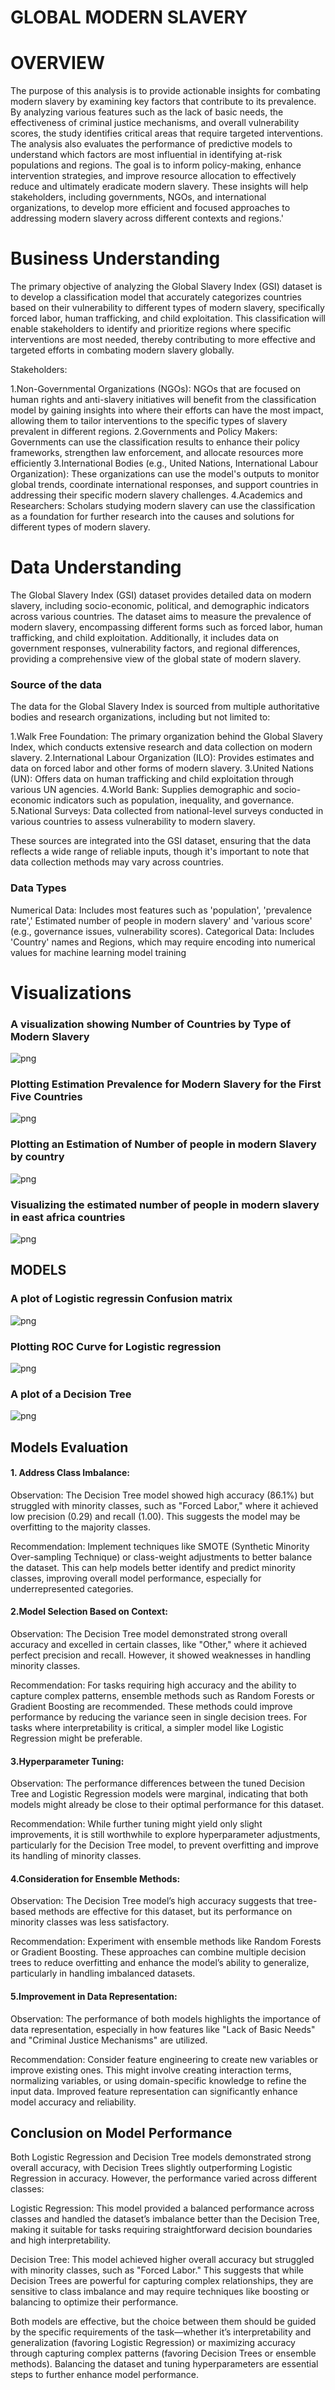 # GLOBAL MODERN SLAVERY

# OVERVIEW
The purpose of this analysis is to provide actionable insights for combating modern slavery by examining key factors that contribute to its prevalence. By analyzing various features such as the lack of basic needs, the effectiveness of criminal justice mechanisms, and overall vulnerability scores, the study identifies critical areas that require targeted interventions. The analysis also evaluates the performance of predictive models to understand which factors are most influential in identifying at-risk populations and regions. The goal is to inform policy-making, enhance intervention strategies, and improve resource allocation to effectively reduce and ultimately eradicate modern slavery. These insights will help stakeholders, including governments, NGOs, and international organizations, to develop more efficient and focused approaches to addressing modern slavery across different contexts and regions.'

# Business Understanding
The primary objective of analyzing the Global Slavery Index (GSI) dataset is to develop a classification model that accurately categorizes countries based on their vulnerability to different types of modern slavery, specifically forced labor, human trafficking, and child exploitation. This classification will enable stakeholders to identify and prioritize regions where specific interventions are most needed, thereby contributing to more effective and targeted efforts in combating modern slavery globally.

Stakeholders:

1.Non-Governmental Organizations (NGOs): NGOs that are focused on human rights and anti-slavery initiatives will benefit from the classification model by gaining insights into where their efforts can have the most impact, allowing them to tailor interventions to the specific types of slavery prevalent in different regions.
2.Governments and Policy Makers: Governments can use the classification results to enhance their policy frameworks, strengthen law enforcement, and allocate resources more efficiently
3.International Bodies (e.g., United Nations, International Labour Organization): These organizations can use the model's outputs to monitor global trends, coordinate international responses, and support countries in addressing their specific modern slavery challenges.
4.Academics and Researchers: Scholars studying modern slavery can use the classification as a foundation for further research into the causes and solutions for different types of modern slavery.

# Data Understanding
The Global Slavery Index (GSI) dataset provides detailed data on modern slavery, including socio-economic, political, and demographic indicators across various countries. The dataset aims to measure the prevalence of modern slavery, encompassing different forms such as forced labor, human trafficking, and child exploitation. Additionally, it includes data on government responses, vulnerability factors, and regional differences, providing a comprehensive view of the global state of modern slavery.

### Source of the data
The data for the Global Slavery Index is sourced from multiple authoritative bodies and research organizations, including but not limited to:

1.Walk Free Foundation: The primary organization behind the Global Slavery Index, which conducts extensive research and data collection on modern slavery.
2.International Labour Organization (ILO): Provides estimates and data on forced labor and other forms of modern slavery.
3.United Nations (UN): Offers data on human trafficking and child exploitation through various UN agencies.
4.World Bank: Supplies demographic and socio-economic indicators such as population, inequality, and governance.
5.National Surveys: Data collected from national-level surveys conducted in various countries to assess vulnerability to modern slavery.

These sources are integrated into the GSI dataset, ensuring that the data reflects a wide range of reliable inputs, though it's important to note that data collection methods may vary across countries.

### Data Types
Numerical Data: Includes most features such as 'population', 'prevalence rate',' Estimated number of people in modern slavery' and 'various score' (e.g., governance issues, vulnerability scores).
Categorical Data: Includes 'Country' names and Regions, which may require encoding into numerical values for machine learning model training

# Visualizations

### A visualization showing Number of Countries by Type of Modern Slavery

![png](1.png)

### Plotting Estimation Prevalence for Modern Slavery for the First Five Countries

![png](2.png)

### Plotting an Estimation of Number of people in modern Slavery by country

![png](3.png)

### Visualizing the estimated number of people in modern slavery in east africa countries

![png](4.png)

## MODELS

### A plot of Logistic regressin Confusion matrix
![png](5.png)

### Plotting ROC Curve for Logistic regression
![png](6.png)

### A plot of a Decision Tree
![png](7.png)

## Models Evaluation

#### 1. Address Class Imbalance:
Observation: The Decision Tree model showed high accuracy (86.1%) but struggled with minority classes, such as "Forced Labor," where it achieved low precision (0.29) and recall (1.00). This suggests the model may be overfitting to the majority classes.

Recommendation: Implement techniques like SMOTE (Synthetic Minority Over-sampling Technique) or class-weight adjustments to better balance the dataset. This can help models better identify and predict minority classes, improving overall model performance, especially for underrepresented categories.

#### 2.Model Selection Based on Context:
Observation: The Decision Tree model demonstrated strong overall accuracy and excelled in certain classes, like "Other," where it achieved perfect precision and recall. However, it showed weaknesses in handling minority classes.

Recommendation: For tasks requiring high accuracy and the ability to capture complex patterns, ensemble methods such as Random Forests or Gradient Boosting are recommended. These methods could improve performance by reducing the variance seen in single decision trees. For tasks where interpretability is critical, a simpler model like Logistic Regression might be preferable.

####  3.Hyperparameter Tuning:
Observation: The performance differences between the tuned Decision Tree and Logistic Regression models were marginal, indicating that both models might already be close to their optimal performance for this dataset.

Recommendation: While further tuning might yield only slight improvements, it is still worthwhile to explore hyperparameter adjustments, particularly for the Decision Tree model, to prevent overfitting and improve its handling of minority classes.

#### 4.Consideration for Ensemble Methods:

Observation: The Decision Tree model’s high accuracy suggests that tree-based methods are effective for this dataset, but its performance on minority classes was less satisfactory.

Recommendation: Experiment with ensemble methods like Random Forests or Gradient Boosting. These approaches can combine multiple decision trees to reduce overfitting and enhance the model’s ability to generalize, particularly in handling imbalanced datasets.

#### 5.Improvement in Data Representation:
Observation: The performance of both models highlights the importance of data representation, especially in how features like "Lack of Basic Needs" and "Criminal Justice Mechanisms" are utilized.

Recommendation: Consider feature engineering to create new variables or improve existing ones. This might involve creating interaction terms, normalizing variables, or using domain-specific knowledge to refine the input data. Improved feature representation can significantly enhance model accuracy and reliability.

## Conclusion on Model Performance
Both Logistic Regression and Decision Tree models demonstrated strong overall accuracy, with Decision Trees slightly outperforming Logistic Regression in accuracy. However, the performance varied across different classes:

Logistic Regression: This model provided a balanced performance across classes and handled the dataset’s imbalance better than the Decision Tree, making it suitable for tasks requiring straightforward decision boundaries and high interpretability.

Decision Tree: This model achieved higher overall accuracy but struggled with minority classes, such as "Forced Labor." This suggests that while Decision Trees are powerful for capturing complex relationships, they are sensitive to class imbalance and may require techniques like boosting or balancing to optimize their performance.

Both models are effective, but the choice between them should be guided by the specific requirements of the task—whether it’s interpretability and generalization (favoring Logistic Regression) or maximizing accuracy through capturing complex patterns (favoring Decision Trees or ensemble methods). Balancing the dataset and tuning hyperparameters are essential steps to further enhance model performance.
